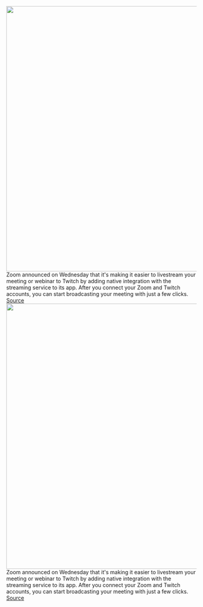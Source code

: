<img src='https://cdn.vox-cdn.com/thumbor/xHmtls5h8YlqucHe81HSElFO_AQ=/0x0:1553x929/1200x800/filters:focal(601x347:849x595)/cdn.vox-cdn.com/uploads/chorus_image/image/70663693/Screen_Shot_2022_03_23_at_13.40.28.0.png' width='700px' /><br/>
Zoom announced on Wednesday that it's making it easier to livestream your meeting or webinar to Twitch by adding native integration with the streaming service to its app. After you connect your Zoom and Twitch accounts, you can start broadcasting your meeting with just a few clicks.
<a href='https://www.theverge.com/2022/3/23/22993459/zoom-twitch-stream-button-integration'> Source <a/><img src='https://cdn.vox-cdn.com/thumbor/xHmtls5h8YlqucHe81HSElFO_AQ=/0x0:1553x929/1200x800/filters:focal(601x347:849x595)/cdn.vox-cdn.com/uploads/chorus_image/image/70663693/Screen_Shot_2022_03_23_at_13.40.28.0.png' width='700px' /><br/>
Zoom announced on Wednesday that it's making it easier to livestream your meeting or webinar to Twitch by adding native integration with the streaming service to its app. After you connect your Zoom and Twitch accounts, you can start broadcasting your meeting with just a few clicks.
<a href='https://www.theverge.com/2022/3/23/22993459/zoom-twitch-stream-button-integration'> Source <a/>